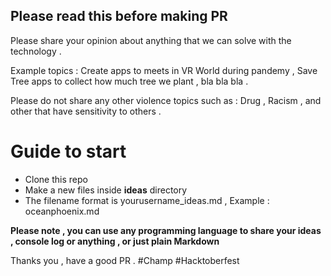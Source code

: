 ## Please read this before making PR 


Please share your opinion about anything that we can solve with the technology .


Example topics : Create apps to meets in VR World during pandemy , Save Tree apps to collect how much tree we plant , bla bla bla .


Please do not share any other violence topics such as : Drug , Racism , and other that have sensitivity to others . 




# Guide to start 

- Clone this repo 
- Make a new files inside **ideas** directory
- The filename format is yourusername_ideas.md , Example : oceanphoenix.md <br>

**Please note , you can use any programming language to share your ideas , console log or anything , or just plain Markdown**


Thanks you , have a good PR . #Champ #Hacktoberfest
